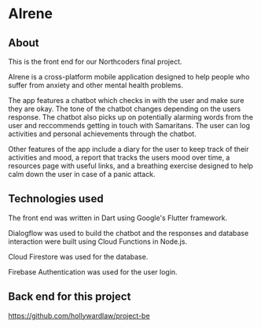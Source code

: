 # AIrene

## About

This is the front end for our Northcoders final project. 

AIrene is a cross-platform mobile application designed to help people who suffer from anxiety and other mental health problems.

The app features a chatbot which checks in with the user and make sure they are okay. The tone of the chatbot changes depending on the users response. The chatbot also picks up on potentially alarming words from the user and reccommends getting in touch with Samaritans. The user can log activities and personal achievements through the chatbot. 

Other features of the app include a diary for the user to keep track of their activities and mood, a report that tracks the users mood over time, a resources page with useful links, and a breathing exercise designed to help calm down the user in case of a panic attack. 

## Technologies used

The front end was written in Dart using Google's Flutter framework. 

Dialogflow was used to build the chatbot and the responses and database interaction were built using Cloud Functions in Node.js.

Cloud Firestore was used for the database. 

Firebase Authentication was used for the user login.

## Back end for this project

https://github.com/hollywardlaw/project-be
